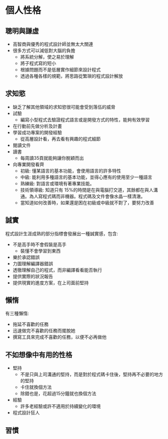 # 個人性格
## 聰明與謙虛
* 高智商與優秀的程式設計師並無太大關連
* 很多方式可以減低對大腦的負擔
	* 將系統分解，使之易於理解
	* 將子程式寫的短小
	* 根據問題而不是低層實作細節來設計程式
	* 透過各種各樣的規範，將思路從繁瑣的程式設計解放
## 求知慾
* 缺乏了解其他領域的求知慾很可能會受到落伍的威脅
* 試驗
	* 編寫小型程式去驗證程式語言或是開發方式的特性，能夠有效學習
* 在行動前先做分析及計畫
* 學習成功專案的開發經驗
	* 從高層設計看，再去看有興趣的程式細節
* 閱讀文件
* 讀書
	* 每周讀35頁就能夠讓你脫穎而出
* 向專業開發看齊
	* 初級: 懂某語言的基本功能，會使用語言的許多特性
	* 中級: 能利用多種語言的基本功能，並得心應有的使用至少一種語言
	* 熟練級: 對語言或環境有著專業技能。
	* 技術領導級: 知道只有 15%的時間是在與電腦打交道，其餘都在與人溝通。為人寫程式碼而非機器。程式碼及文件會像水晶一樣清澈。
	* 當知道如何改善時，如果還是困在初級或中級就不對了，要努力改善
## 誠實
程式設計生涯成熟的部分指標會發展出一種誠實感，包含:
* 不是高手時不會假裝是高手
	* 裝懂不會學習到東西 
* 樂於承認錯誤
* 力圖理解編譯器錯誤
* 透徹理解自己的程式，而非編譯看看能否執行
* 提供實際的狀況報告
* 提供現實的進度方案，在上司面前堅持

## 懶惰
有三種懶惰:
* 拖延不喜歡的任務
* 迅速做完不喜歡的任務而擺脫她
* 撰寫工具來完成不喜歡的任務，以便不必再做他

## 不如想像中有用的性格
* 堅持
	* 不是只與上司溝通的堅持，而是對於程式碼卡住後，堅持再不必要的地方的堅持
	* 卡住就換個方法
	* 除錯也是，花超過15分鐘就也換個方法
* 經驗
	* 許多老經驗或許不適用於持續變化的環境
* 程式設計狂人
## 習慣

<!--stackedit_data:
eyJoaXN0b3J5IjpbODAyNTEyMTI5LC0xNjAzODE1MjQ5XX0=
-->